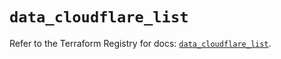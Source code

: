 # `data_cloudflare_list`

Refer to the Terraform Registry for docs: [`data_cloudflare_list`](https://registry.terraform.io/providers/cloudflare/cloudflare/5.8.4/docs/data-sources/list).
